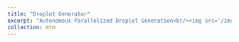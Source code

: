 ```yaml
---
title: "Droplet Generator"
excerpt: "Autonomous Parallelized Droplet Generation<br/><img src='/images/500x300.png'>"
collection: mtm
---
```


